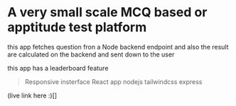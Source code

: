 # A very small scale MCQ based or apptitude test  platform 

this app fetches question fron a Node backend endpoint and also the result are calculated on the backend and sent down to the user

this app has a leaderboard feature

> Responsive insterface
> React app 
> nodejs
> tailwindcss
> express

(live link here :)[]